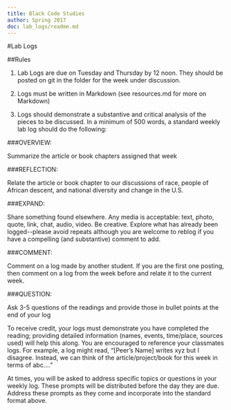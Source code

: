 ```yaml
--- 
title: Black Code Studies
author: Spring 2017
doc: lab_logs/readme.md
--- 
```


#Lab Logs

##Rules

1. Lab Logs are due on Tuesday and Thursday by 12 noon. They should be posted on git in the folder for the week under discussion. 

2. Logs must be written in Markdown (see resources.md for more on Markdown)

3. Logs should demonstrate a substantive and critical analysis of the pieces to be discussed. In a minimum of 500 words, a standard weekly lab log should do the following:

###OVERVIEW: 

Summarize the article or book chapters assigned that week
 
###REFLECTION: 

Relate the article or book chapter to our discussions of race, people of African descent, and national diversity and change in the U.S.
 
###EXPAND: 

Share something found elsewhere. Any media is acceptable: text, photo, quote, link, chat, audio, video. Be creative. Explore what has already been logged--please avoid repeats although you are welcome to reblog if you have a compelling (and substantive) comment to add.
                                   
###COMMENT: 

Comment on a log made by another student. If you are the first one posting, then comment on a log from the week before and relate it to the current week.
 
###QUESTION: 

Ask 3-5 questions of the readings and provide those in bullet points at the end of your log
 
To receive credit, your logs must demonstrate you have completed the reading; providing detailed information (names, events, time/place, sources used) will help this along. You are encouraged to reference your classmates logs. For example, a log might read, “[Peer’s Name] writes xyz but I disagree. Instead, we can think of the article/project/book for this week in terms of abc….”
  
At times, you will be asked to address specific topics or questions in your weekly log. These prompts will be distributed before the day they are due. Address these prompts as they come and incorporate into the standard format above.
